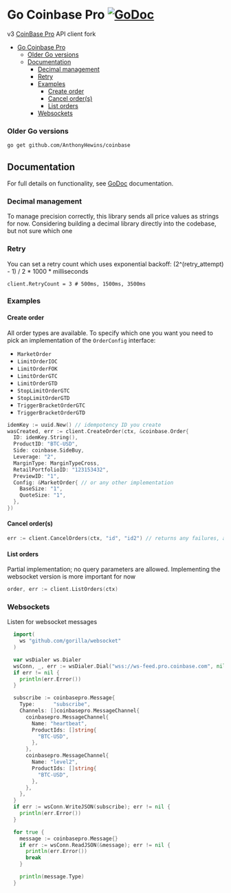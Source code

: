 Go Coinbase Pro [![GoDoc](http://img.shields.io/badge/godoc-reference-blue.svg)](https://pkg.go.dev/github.com/AnthonyHewins/coinbase)
========

v3 [CoinBase Pro](https://pro.coinbase.com) API client fork

- [Go Coinbase Pro ](#go-coinbase-pro-)
    - [Older Go versions](#older-go-versions)
  - [Documentation](#documentation)
    - [Decimal management](#decimal-management)
    - [Retry](#retry)
    - [Examples](#examples)
      - [Create order](#create-order)
      - [Cancel order(s)](#cancel-orders)
      - [List orders](#list-orders)
    - [Websockets](#websockets)

### Older Go versions
```sh
go get github.com/AnthonyHewins/coinbase
```

## Documentation
For full details on functionality, see [GoDoc](http://godoc.org/github.com/preichenberger/go-coinbasepro) documentation.

### Decimal management

To manage precision correctly, this library sends all price values as strings for now.
Considering building a decimal library directly into the codebase, but not sure which one

### Retry
You can set a retry count which uses exponential backoff: (2^(retry_attempt) - 1) / 2 * 1000 * milliseconds
```
client.RetryCount = 3 # 500ms, 1500ms, 3500ms
```

### Examples

#### Create order

All order types are available. To specify which one you want you need to pick
an implementation of the `OrderConfig` interface:

- `MarketOrder`
- `LimitOrderIOC`
- `LimitOrderFOK`
- `LimitOrderGTC`
- `LimitOrderGTD`
- `StopLimitOrderGTC`
- `StopLimitOrderGTD`
- `TriggerBracketOrderGTC`
- `TriggerBracketOrderGTD`

```go
idemKey := uuid.New() // idempotency ID you create
wasCreated, err := client.CreateOrder(ctx, &coinbase.Order{
  ID: idemKey.String(),
  ProductID: "BTC-USD",
  Side: coinbase.SideBuy,
  Leverage: "2",
  MarginType: MarginTypeCross,
  RetailPortfolioID: "123153432",
  PreviewID: "1",
  Config: &MarketOrder{ // or any other implementation
    BaseSize: "1",
    QuoteSize: "1",
  },
})
```

#### Cancel order(s)

```go
err := client.CancelOrders(ctx, "id", "id2") // returns any failures, any error
```

#### List orders

Partial implementation; no query parameters are allowed.
Implementing the websocket version is more important for now

```go
order, err := client.ListOrders(ctx)
```

### Websockets
Listen for websocket messages

```go
  import(
    ws "github.com/gorilla/websocket"
  )

  var wsDialer ws.Dialer
  wsConn, _, err := wsDialer.Dial("wss://ws-feed.pro.coinbase.com", nil)
  if err != nil {
    println(err.Error())
  }

  subscribe := coinbasepro.Message{
    Type:      "subscribe",
    Channels: []coinbasepro.MessageChannel{
      coinbasepro.MessageChannel{
        Name: "heartbeat",
        ProductIds: []string{
          "BTC-USD",
        },
      },
      coinbasepro.MessageChannel{
        Name: "level2",
        ProductIds: []string{
          "BTC-USD",
        },
      },
    },
  }
  if err := wsConn.WriteJSON(subscribe); err != nil {
    println(err.Error())
  }

  for true {
    message := coinbasepro.Message{}
    if err := wsConn.ReadJSON(&message); err != nil {
      println(err.Error())
      break
    }

    println(message.Type)
  }

```
